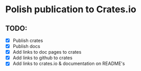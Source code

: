 # Polish publication to Crates.io

## TODO:

- [x] Publish crates
- [x] Publish docs
- [x] Add links to doc pages to crates
- [x] Add links to github to crates
- [x] Add links to crates.io & documentation on README's
